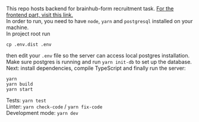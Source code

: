 This repo hosts backend for brainhub-form recruitment task. [For the frontend part, visit this link.](https://github.com/antonisierakowski/brainhub-form-frontend)  
In order to run, you need to have `node`, `yarn` and `postgresql` installed on your machine.  
In project root run
```$xslt
cp .env.dist .env
```
then edit your `.env` file so the server can access local postgres installation.  
Make sure postgres is running and run `yarn init-db` to set up the database.  
Next: install dependencies, compile TypeScript and finally run the server:
```
yarn
yarn build
yarn start
```
Tests: `yarn test`  
Linter: `yarn check-code` / `yarn fix-code`  
Development mode: `yarn dev`
